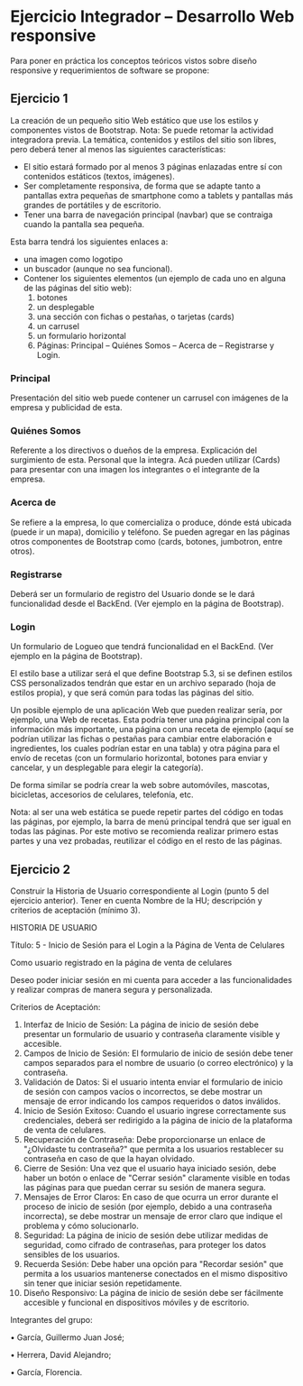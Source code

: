 # Ejercicio Integrador – Desarrollo Web responsive
Para poner en práctica los conceptos teóricos vistos sobre diseño responsive y requerimientos de software se propone:
## Ejercicio 1
La creación de un pequeño sitio Web estático que use los estilos y componentes vistos de Bootstrap.
Nota: Se puede retomar la actividad integradora previa.
La temática, contenidos y estilos del sitio son libres, pero deberá tener al menos las siguientes características:

- El sitio estará formado por al menos 3 páginas enlazadas entre sí con contenidos estáticos (textos, imágenes).
- Ser completamente responsiva, de forma que se adapte tanto a pantallas extra pequeñas de smartphone como a tablets y pantallas más grandes de portátiles y de escritorio.
- Tener una barra de navegación principal (navbar) que se contraiga cuando la pantalla sea pequeña.

Esta barra tendrá los siguientes enlaces a:
- una imagen como logotipo
- un buscador (aunque no sea funcional).
- Contener los siguientes elementos (un ejemplo de cada uno en alguna de las páginas del sitio web):
  1. botones
  2. un desplegable
  3. una sección con fichas o pestañas, o tarjetas (cards)
  4. un carrusel
  5. un formulario horizontal
  6. Páginas: Principal – Quiénes Somos – Acerca de – Registrarse y Login.

### Principal
Presentación del sitio web puede contener un carrusel con imágenes de la empresa y publicidad de esta.

### Quiénes Somos
Referente a los directivos o dueños de la empresa. Explicación del surgimiento de esta. Personal que la integra. Acá pueden utilizar (Cards) para presentar con una imagen los integrantes o el integrante de la empresa.

### Acerca de
Se refiere a la empresa, lo que comercializa o produce, dónde está ubicada (puede ir un mapa), domicilio y teléfono. Se pueden agregar en las páginas otros componentes de Bootstrap como (cards, botones, jumbotron, entre otros).

### Registrarse
Deberá ser un formulario de registro del Usuario donde se le dará funcionalidad desde el BackEnd.
(Ver ejemplo en la página de Bootstrap).

### Login
Un formulario de Logueo que tendrá funcionalidad en el BackEnd.
(Ver ejemplo en la página de Bootstrap).

El estilo base a utilizar será el que define Bootstrap 5.3, si se definen estilos CSS personalizados tendrán que estar en un archivo separado (hoja de estilos propia), y que será común para todas las páginas del sitio.

Un posible ejemplo de una aplicación Web que pueden realizar sería, por ejemplo, una Web de recetas. Esta podría tener una página principal con la información más importante, una página con una receta de ejemplo (aquí se podrían utilizar las fichas o pestañas para cambiar entre elaboración e ingredientes, los cuales podrían estar en una tabla) y otra página para el envío de recetas (con un formulario horizontal, botones para enviar y cancelar, y un desplegable para elegir la categoría).

De forma similar se podría crear la web sobre automóviles, mascotas, bicicletas, accesorios de celulares, telefonía, etc.

Nota: al ser una web estática se puede repetir partes del código en todas las páginas, por ejemplo, la barra de menú principal tendrá que ser igual en todas las páginas. Por este motivo se recomienda realizar primero estas partes y una vez probadas, reutilizar el código en el resto de las páginas.

## Ejercicio 2
Construir la Historia de Usuario correspondiente al Login (punto 5 del ejercicio anterior). Tener en cuenta Nombre de la HU; descripción y criterios de aceptación (mínimo 3).

HISTORIA DE USUARIO

Título: 5 - Inicio de Sesión para el Login a la Página de Venta de Celulares

Como usuario registrado en la página de venta de celulares

Deseo poder iniciar sesión en mi cuenta para acceder a las funcionalidades y realizar compras de manera segura y personalizada.

Criterios de Aceptación:
1.	Interfaz de Inicio de Sesión: La página de inicio de sesión debe presentar un formulario de usuario y contraseña claramente visible y accesible.
2.	Campos de Inicio de Sesión: El formulario de inicio de sesión debe tener campos separados para el nombre de usuario (o correo electrónico) y la contraseña.
3.	Validación de Datos: Si el usuario intenta enviar el formulario de inicio de sesión con campos vacíos o incorrectos, se debe mostrar un mensaje de error indicando los campos requeridos o datos inválidos.
4.	Inicio de Sesión Exitoso: Cuando el usuario ingrese correctamente sus credenciales, deberá ser redirigido a la página de inicio de la plataforma de venta de celulares.
5.	Recuperación de Contraseña: Debe proporcionarse un enlace de "¿Olvidaste tu contraseña?" que permita a los usuarios restablecer su contraseña en caso de que la hayan olvidado.
6.	Cierre de Sesión: Una vez que el usuario haya iniciado sesión, debe haber un botón o enlace de "Cerrar sesión" claramente visible en todas las páginas para que puedan cerrar su sesión de manera segura.
7.	Mensajes de Error Claros: En caso de que ocurra un error durante el proceso de inicio de sesión (por ejemplo, debido a una contraseña incorrecta), se debe mostrar un mensaje de error claro que indique el problema y cómo solucionarlo.
8.	Seguridad: La página de inicio de sesión debe utilizar medidas de seguridad, como cifrado de contraseñas, para proteger los datos sensibles de los usuarios.
9.	Recuerda Sesión: Debe haber una opción para "Recordar sesión" que permita a los usuarios mantenerse conectados en el mismo dispositivo sin tener que iniciar sesión repetidamente.
10.	Diseño Responsivo: La página de inicio de sesión debe ser fácilmente accesible y funcional en dispositivos móviles y de escritorio.

Integrantes del grupo:

•	García, Guillermo Juan José;

•	Herrera, David Alejandro;

•	García, Florencia.
